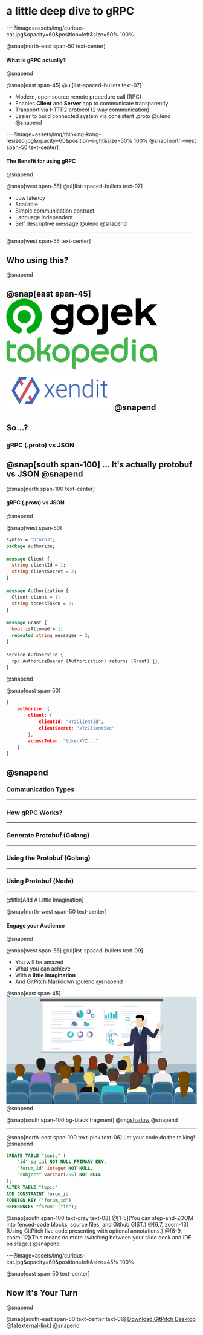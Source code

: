 # a little deep dive to **gRPC**

---?image=assets/img/curious-cat.jpg&opacity=60&position=left&size=50% 100%

@snap[north-east span-50 text-center]
#### What is gRPC actually?
@snapend

@snap[east span-45]
@ul[list-spaced-bullets text-07]
- Modern, open source remote procedure call (RPC)
- Enables **Client** and **Server** app to communicate transparently
- Transport via HTTP2 protocol (2 way communication)
- Easier to build connected system via consistent .proto
@ulend
@snapend

---?image=assets/img/thinking-kong-resized.jpg&opacity=60&position=right&size=50% 100%
@snap[north-west span-50 text-center]
#### The Benefit for using gRPC
@snapend

@snap[west span-55]
@ul[list-spaced-bullets text-07]
- Low latency
- Scallable
- Simple communication contract
- Language independent
- Self descriptive message
@ulend
@snapend


---
@snap[west span-55 text-center]
## Who using this?
@snapend

@snap[east span-45]
![IMAGE](assets/img/Gojek_logo_2019.png)
![IMAGE](assets/img/tokopedia-logo-resized.png)
![IMAGE](assets/img/xendit.png)
@snapend
---
## So...?
### gRPC (.proto) vs JSON
@snap[south span-100]
... It's actually **protobuf** vs **JSON**
@snapend
---
@snap[north span-100 text-center]
#### **gRPC** (.proto) vs **JSON**
@snapend

@snap[west span-50]
```protobuf
syntax = "proto3";
package authorize;

message Client {
  string clientId = 1;
  string clientSecret = 2;
}

message Authorization {
  Client client = 1;
  string accessToken = 2;
}

message Grant {
  bool isAllowed = 1;
  repeated string messages = 2;
}

service AuthService {
  rpc AuthorizeBearer (Authorization) returns (Grant) {};
}
```
@snapend

@snap[east span-50]
```json
{
    authorize: {
        client: {
            clientId: "xYzClientId",
            clientSecret: "xYzClientSec"
        },
        accessToken: "tokenXYZ..."
    }
}
```
@snapend
---
### Communication Types 
---
### How gRPC Works?
---
### Generate Protobuf (Golang)
---
### Using the Protobuf (Golang)
---
### Using Protobuf (Node)
---
@title[Add A Little Imagination]

@snap[north-west span-50 text-center]
#### Engage your Audience
@snapend

@snap[west span-55]
@ul[list-spaced-bullets text-09]
- You will be amazed
- What you can achieve
- With a **little imagination**
- And GitPitch Markdown
@ulend
@snapend

@snap[east span-45]
![IMAGE](assets/img/conference.png)
@snapend

@snap[south span-100 bg-black fragment]
@img[shadow](assets/img/conference.png)
@snapend

---

@snap[north-east span-100 text-pink text-06]
Let your code do the talking!
@snapend

```sql zoom-18
CREATE TABLE "topic" (
    "id" serial NOT NULL PRIMARY KEY,
    "forum_id" integer NOT NULL,
    "subject" varchar(255) NOT NULL
);
ALTER TABLE "topic"
ADD CONSTRAINT forum_id
FOREIGN KEY ("forum_id")
REFERENCES "forum" ("id");
```

@snap[south span-100 text-gray text-08]
@[1-5](You can step-and-ZOOM into fenced-code blocks, source files, and Github GIST.)
@[6,7, zoom-13](Using GitPitch live code presenting with optional annotations.)
@[8-9, zoom-12](This means no more switching between your slide deck and IDE on stage.)
@snapend


---?image=assets/img/curious-cat.jpg&opacity=60&position=left&size=45% 100%

@snap[east span-50 text-center]
## Now It's **Your** Turn
@snapend

@snap[south-east span-50 text-center text-06]
[Download GitPitch Desktop @fa[external-link]](https://gitpitch.com/docs/getting-started/tutorial/)
@snapend

